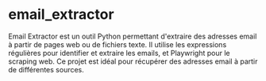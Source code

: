 # email_extractor
Email Extractor est un outil Python permettant d'extraire des adresses email à partir de pages web ou de fichiers texte. Il utilise les expressions régulières pour identifier et extraire les emails, et Playwright pour le scraping web. Ce projet est idéal pour récupérer des adresses email à partir de différentes sources.
